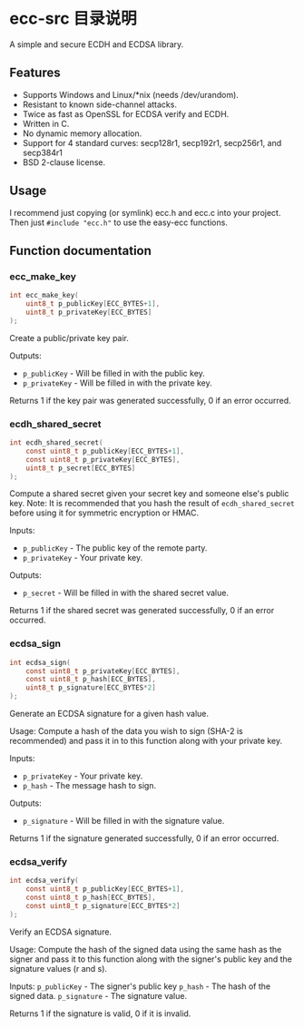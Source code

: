 # ecc-src 目录说明

A simple and secure ECDH and ECDSA library.

## Features

- Supports Windows and Linux/\*nix (needs /dev/urandom).
- Resistant to known side-channel attacks.
- Twice as fast as OpenSSL for ECDSA verify and ECDH.
- Written in C.
- No dynamic memory allocation.
- Support for 4 standard curves: secp128r1, secp192r1, secp256r1, and secp384r1
- BSD 2-clause license.

## Usage

I recommend just copying (or symlink) ecc.h and ecc.c into your project. Then just `#include "ecc.h"` to use the easy-ecc functions.

## Function documentation

### ecc_make_key

```c
int ecc_make_key(
	uint8_t p_publicKey[ECC_BYTES+1],
	uint8_t p_privateKey[ECC_BYTES]
);
```

Create a public/private key pair.

Outputs:

- `p_publicKey` - Will be filled in with the public key.
- `p_privateKey` - Will be filled in with the private key.

Returns 1 if the key pair was generated successfully, 0 if an error occurred.

### ecdh_shared_secret

```c
int ecdh_shared_secret(
	const uint8_t p_publicKey[ECC_BYTES+1],
	const uint8_t p_privateKey[ECC_BYTES],
	uint8_t p_secret[ECC_BYTES]
);
```

Compute a shared secret given your secret key and someone else's public key.
Note: It is recommended that you hash the result of `ecdh_shared_secret` before using it for symmetric encryption or HMAC.

Inputs:

- `p_publicKey` - The public key of the remote party.
- `p_privateKey` - Your private key.

Outputs:

- `p_secret` - Will be filled in with the shared secret value.

Returns 1 if the shared secret was generated successfully, 0 if an error occurred.

### ecdsa_sign

```c
int ecdsa_sign(
	const uint8_t p_privateKey[ECC_BYTES],
	const uint8_t p_hash[ECC_BYTES],
	uint8_t p_signature[ECC_BYTES*2]
);
```

Generate an ECDSA signature for a given hash value.

Usage: Compute a hash of the data you wish to sign (SHA-2 is recommended) and pass it in to
this function along with your private key.

Inputs:

- `p_privateKey` - Your private key.
- `p_hash` - The message hash to sign.

Outputs:

- `p_signature` - Will be filled in with the signature value.

Returns 1 if the signature generated successfully, 0 if an error occurred.

### ecdsa_verify

```c
int ecdsa_verify(
	const uint8_t p_publicKey[ECC_BYTES+1],
	const uint8_t p_hash[ECC_BYTES],
	const uint8_t p_signature[ECC_BYTES*2]
);
```

Verify an ECDSA signature.

Usage: Compute the hash of the signed data using the same hash as the signer and
pass it to this function along with the signer's public key and the signature values (r and s).

Inputs:
`p_publicKey` - The signer's public key
`p_hash` - The hash of the signed data.
`p_signature` - The signature value.

Returns 1 if the signature is valid, 0 if it is invalid.

